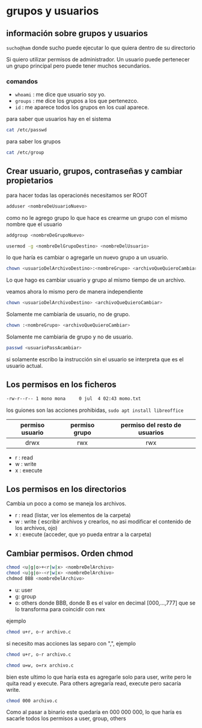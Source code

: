 # grupos y usuarios

## información sobre grupos y usuarios

`sucho@ham` donde sucho puede ejecutar lo que quiera dentro de su directorio

Si quiero utilizar permisos de administrador.
Un usuario puede pertenecer un grupo principal pero puede tener muchos secundarios.

### comandos

- `whoami` : me dice que usuario soy yo.
- `groups` : me dice los grupos a los que pertenezco.
- `id` : me aparece todos los grupos en los cual aparece.

para saber que usuarios hay en el sistema

```sh
cat /etc/passwd
```
para saber los grupos

```sh
cat /etc/group
```
## Crear usuario, grupos, contraseñas y cambiar propietarios

para hacer todas las operacionés necesitamos ser ROOT 


```sh
adduser <nombreDeUsuarioNuevo>
```
como no le agrego grupo lo que hace es crearme un grupo con el mismo nombre que el usuario

```sh
addgroup <nombreDeGrupoNuevo>
```

```sh
usermod -g <nombreDelGrupoDestino> <nombreDelUsuario>
```

lo que haría es cambiar o agregarle un nuevo grupo a un usuario.

```sh
chown <usuarioDelArchivoDestino>:<nombreGrupo> <archivoQueQuieroCambiar>
```
Lo que hago es cambiar usuario y grupo al mismo tiempo de un archivo.

veamos ahora lo mismo pero de manera independiente

```sh
chown <usuarioDelArchivoDestino> <archivoQueQuieroCambiar>
```

Solamente me cambiaría de usuario, no de grupo.

```sh
chown :<nombreGrupo> <archivoQueQuieroCambiar>
```
Solamente me cambiaria de grupo y no de usuario.

```sh
passwd <usuarioPassAcambiar>
```
si solamente escribo la instrucción sin el usuario se interpreta que es el usuario actual.

## Los permisos en los ficheros

```sh
-rw-r--r-- 1 mono mona     0 jul  4 02:43 momo.txt
```

los guiones son las acciones prohibidas, `sudo apt install libreoffice`

| permiso usuario | permiso grupo | permiso del resto de usuarios
|:---:|:---:|:---:|
| drwx | rwx | rwx |

- r : read
- w : write
- x : execute

## Los permisos en los directorios

Cambia un poco a como se maneja los archivos.
- r : read (listar, ver los elementos de la carpeta)
- w : write ( escribir archivos y crearlos, no asi modificar el contenido de los archivos, ojo)
- x : execute (acceder, que yo pueda entrar a la carpeta)

## Cambiar permisos. Orden chmod

```sh
chmod <u|g|o>+<r|w|x> <nombreDelArchivo>
chmod <u|g|o>-<r|w|x> <nombreDelArchivo>
chdmod BBB <nombreDelArchivo>
```
- u: user
- g: group
- o: others
donde BBB, donde B es el valor en decimal [000,...,777] que se lo transforma para coincidir con rwx

ejemplo

```sh
chmod u+r, o-r archivo.c
```
si necesito mas acciones las separo con ",", ejemplo
```sh
chmod u+r, o-r archivo.c
```

```sh
chmod u=w, o=rx archivo.c
```
bien este ultimo lo que haría esta es agregarle solo para user, write pero le quita read y execute. Para others agregaría read, execute pero sacaría write.

```sh
chmod 000 archivo.c
```
Como al pasar a binario este quedaría en 000 000 000, lo que haría es sacarle todos los permisos a user, group, others

